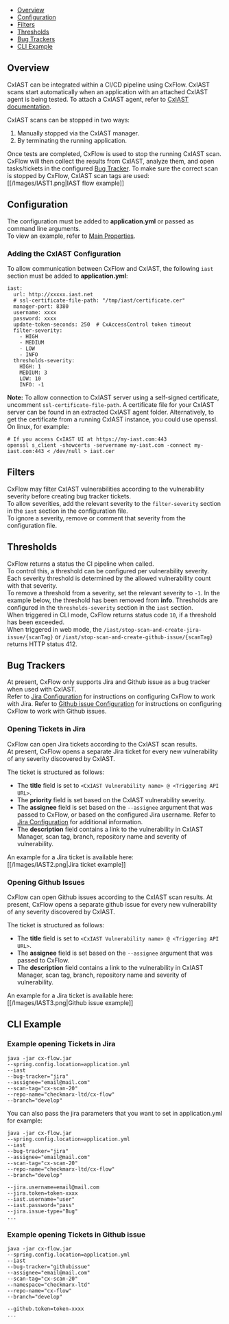 * [Overview](#Overview)
* [Configuration](#configuration)
* [Filters](#filters)
* [Thresholds](#thresholds)
* [Bug Trackers](#bugTrackers)
* [CLI Example](#cliExample)

## <a name="Overview">Overview</a>
CxIAST can be integrated within a CI/CD pipeline using CxFlow.
CxIAST scans start automatically when an application with an attached CxIAST agent is being tested.
To attach a CxIAST agent, refer to [CxIAST documentation](https://checkmarx.atlassian.net/wiki/spaces/CCD/pages/727417048/Configuring+the+AUT+Environment).

CxIAST scans can be stopped in two ways:
1. Manually stopped via the CxIAST manager.
2. By terminating the running application.

Once tests are completed, CxFlow is used to stop the running CxIAST scan.
CxFlow will then collect the results from CxIAST, analyze them, and open tasks/tickets in the configured [Bug Tracker](#bugTrackers).
To make sure the correct scan is stopped by CxFlow, CxIAST scan tags are used:  
[[/Images/IAST1.png|IAST flow example]]

## <a name="configuration">Configuration</a>
The configuration must be added to **application.yml** or passed as command line arguments.  
To view an example, refer to [Main Properties](https://github.com/checkmarx-ltd/cx-flow/wiki/Configuration#main).

### Adding the CxIAST Configuration
To allow communication between CxFlow and CxIAST, the following `iast` section must be added to **application.yml**:
```
iast:
  url: http://xxxxx.iast.net
  # ssl-certificate-file-path: "/tmp/iast/certificate.cer"
  manager-port: 8380
  username: xxxx
  password: xxxx
  update-token-seconds: 250  # CxAccessControl token timeout
  filter-severity:
    - HIGH
    - MEDIUM
    - LOW
    - INFO
  thresholds-severity:
    HIGH: 1
    MEDIUM: 3
    LOW: 10
    INFO: -1
```
**Note:** To allow connection to CxIAST server using a self-signed certificate, uncomment `ssl-certificate-file-path`.
A certificate file for your CxIAST server can be found in an extracted CxIAST agent folder.
Alternatively, to get the certificate from a running CxIAST instance, you could use openssl.  
On linux, for example:
```
# If you access CxIAST UI at https://my-iast.com:443
openssl s_client -showcerts -servername my-iast.com -connect my-iast.com:443 < /dev/null > iast.cer
```
 
## <a name="filters">Filters</a>
CxFlow may filter CxIAST vulnerabilities according to the vulnerability severity before creating bug tracker tickets.  
To allow severities, add the relevant severity to the `filter-severity` section in the `iast` section in the configuration file.  
To ignore a severity, remove or comment that severity from the configuration file.

## <a name="thresholds">Thresholds</a>
CxFlow returns a status the CI pipeline when called.  
To control this, a threshold can be configured per vulnerability severity.  
Each severity threshold is determined by the allowed vulnerability count with that severity.  
To remove a threshold from a severity, set the relevant severity to `-1`. In the example below, the threshold has been removed
from **info**. Thresholds are configured in the `thresholds-severity` section in the `iast` section.  
When triggered in CLI mode, CxFlow returns status code `10`, if a threshold has been exceeded.  
When triggered in web mode, the `/iast/stop-scan-and-create-jira-issue/{scanTag}`
or `/iast/stop-scan-and-create-github-issue/{scanTag}` returns HTTP status 412.

## <a name="bugTrackers">Bug Trackers</a>

At present, CxFlow only supports Jira and Github issue as a bug tracker when used with CxIAST.  
Refer to [Jira Configuration](https://github.com/checkmarx-ltd/cx-flow/wiki/Bug-Trackers-and-Feedback-Channels#jira) for
instructions on configuring CxFlow to work with Jira. Refer
to [Github issue Configuration](https://github.com/checkmarx-ltd/cx-flow/wiki/Bug-Trackers-and-Feedback-Channels#github) for
instructions on configuring CxFlow to work with Github issues.

### Opening Tickets in Jira
CxFlow can open Jira tickets according to the CxIAST scan results.  
At present, CxFlow opens a separate Jira ticket for every new vulnerability of any severity discovered by CxIAST.

The ticket is structured as follows:

- The **title** field is set to `<CxIAST Vulnerability name> @ <Triggering API URL>`.
- The **priority** field is set based on the CxIAST vulnerability severity.
- The **assignee** field is set based on the `--assignee` argument that was passed to CxFlow, or based on the configured Jira
  username. Refer to [Jira Configuration](https://github.com/checkmarx-ltd/cx-flow/wiki/Bug-Trackers-and-Feedback-Channels#jira)
  for additional information.
- The **description** field contains a link to the vulnerability in CxIAST Manager, scan tag, branch, repository name and severity
  of vulnerability.

An example for a Jira ticket is available here:  
[[/Images/IAST2.png|Jira ticket example]]

### Opening Github Issues

CxFlow can open Github issues according to the CxIAST scan results. At present, CxFlow opens a separate github issue for every new
vulnerability of any severity discovered by CxIAST.

The ticket is structured as follows:

- The **title** field is set to `<CxIAST Vulnerability name> @ <Triggering API URL>`.
- The **assignee** field is set based on the `--assignee` argument that was passed to CxFlow.
- The **description** field contains a link to the vulnerability in CxIAST Manager, scan tag, branch, repository name and severity
  of vulnerability.

An example for a Jira ticket is available here:  
[[/Images/IAST3.png|Github issue example]]

## <a name="cliExample">CLI Example</a>

### Example opening Tickets in Jira

```
java -jar cx-flow.jar 
--spring.config.location=application.yml
--iast
--bug-tracker="jira"
--assignee="email@mail.com"
--scan-tag="cx-scan-20"
--repo-name="checkmarx-ltd/cx-flow"
--branch="develop"
```

You can also pass the jira parameters that you want to set in application.yml for example:

```
java -jar cx-flow.jar 
--spring.config.location=application.yml
--iast
--bug-tracker="jira"
--assignee="email@mail.com"
--scan-tag="cx-scan-20"
--repo-name="checkmarx-ltd/cx-flow"
--branch="develop"

--jira.username=email@mail.com
--jira.token=token-xxxx
--iast.username="user"
--iast.password="pass"
--jira.issue-type="Bug"
...
```

### Example opening Tickets in Github issue

```
java -jar cx-flow.jar 
--spring.config.location=application.yml
--iast
--bug-tracker="githubissue"
--assignee="email@mail.com"
--scan-tag="cx-scan-20"
--namespace="checkmarx-ltd"
--repo-name="cx-flow"
--branch="develop"

--github.token=token-xxxx
...
```

